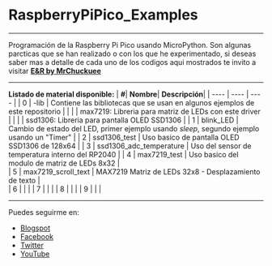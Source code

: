 # RaspberryPiPico_Examples

***

Programación de la Raspberry Pi Pico usando MicroPython. Son algunas parcticas que se han realizado o con los que he experimentado, si deseas saber mas a detalle de cada uno de los codigos aqui mostrados te invito a visitar [**E&R by MrChuckuee**](https://mrchunckuee.blogspot.com/p/raspberry-pi-pico.html) 

***

**Listado de material disponible:**
| **#**| **Nombre**| **Descripción**|
| ---- | ---- | ---- | 
| 0 | -lib | Contiene las bibliotecas que se usan en algunos ejemplos de este repositorio | 
|   |      | max7219: Libreria para matriz de LEDs con este driver | 
|   |      | ssd1306: Libreria para pantalla OLED SSD1306 | 
| 1 | blink_LED | Cambio de estado del LED, primer ejemplo usando _sleep_, segundo ejemplo usando un "Timer"  |
| 2 | ssd1306_test | Uso basico de pantalla OLED SSD1306 de 128x64 |
| 3 | ssd1306_adc_temperature | Uso del sensor de temperatura interno del RP2040 |
| 4 | max7219_test | Uso basico del modulo de matriz de LEDs 8x32  |  
| 5 | max7219_scroll_text | MAX7219 Matriz de LEDs 32x8 - Desplazamiento de texto |  
| 6 |  |  | 
| 7 |  |  | 
| 8 |  |  | 
| 9 |  |  | 

***
Puedes seguirme en:
- [Blogspot](http://mrchunckuee.blogspot.com)
- [Facebook](https://www.facebook.com/ElectronicayRobotica)
- [Twitter](https://twitter.com/MrChunckuee)
- [YouTube](https://www.youtube.com/user/mrchunckueepsr)
